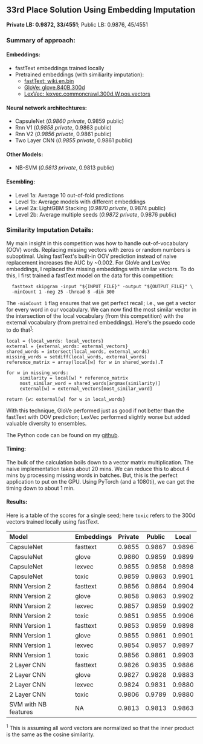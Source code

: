 ## 33rd Place Solution Using Embedding Imputation


__Private LB: 0.9872, 33/4551__; Public LB: 0.9876, 45/4551

### Summary of approach:

#### Embeddings: 
   - fastText embeddings trained locally
   - Pretrained embeddings (with similiarity imputation): 
      * [fastText: wiki.en.bin](https://fasttext.cc/docs/en/english-vectors.html)
      * [GloVe: glove.840B.300d](https://nlp.stanford.edu/projects/glove/) 
      * [LexVec: lexvec.commoncrawl.300d.W.pos.vectors](https://github.com/alexandres/lexvec)

#### Neural network architechtures: 
   - CapsuleNet (_0.9860 private_,	0.9859 public)
   - Rnn V1 (_0.9858 private_,	0.9863 public)
   - Rnn V2 (_0.9856 private_,	0.9861 public)
   - Two Layer CNN (_0.9855 private_,	0.9861 public)
   
#### Other Models: 
   - NB-SVM (_0.9813 private_, 0.9813 public)

#### Esembling: 
   - Level 1a: Average 10 out-of-fold predictions
   - Level 1b: Average models with different embeddings
   - Level 2a: LightGBM Stacking (_0.9870 private_, 0.9874 public)
   - Level 2b: Average multiple seeds (_0.9872 private_, 0.9876 public)
   
### Similarity Imputation Details:


My main insight in this competition was how to handle out-of-vocabulary (OOV) words.  Replacing missing vectors with zeros or random numbers is suboptimal.  Using fastText's built-in OOV prediction instead of naive replacement increases the AUC by ~0.002.  For GloVe and LexVec embeddings, I replaced the missing embeddings with similar vectors. To do this, I first trained a fastText model on the data for this competition:
```
  fasttext skipgram -input "${INPUT_FILE}" -output "${OUTPUT_FILE}" \
  -minCount 1 -neg 25 -thread 8 -dim 300
```
The `-minCount 1` flag ensures that we get perfect recall; i.e., we get a vector for every word in our vocabulary.  We can now find the most similar vector in the intersection of the local vocabulary (from this competition) with the external vocabulary (from pretrained embeddings).  Here's the psuedo code to do that<sup>[1](#footnote1)</sup>:
```
local = {local_words: local_vectors}
external = {external_words: external_vectors}
shared_words = intersect(local_words, external_words)
missing_words = setdiff(local_words, external_words)
reference_matrix = array(local[w] for w in shared_words).T

for w in missing_words:
     similarity = local[w] * reference_matrix
     most_similar_word = shared_words[argmax(similarity)]
     external[w] = external_vectors[most_similar_word]

return {w: external[w] for w in local_words}
```
With this technique, GloVe performed just as good if not better than the fastText with OOV prediction; LexVec performed slightly worse but added valuable diversity to ensembles. 

The Python code can be found on my [github](https://github.com/mattmotoki/toxic-comment-classification). 

#### Timing:
The bulk of the calculation boils down to a vector matrix multiplication.  The naive implementation takes about 20 mins. 
We can reduce this to about 4 mins by processing missing words in batches.  But, this is the perfect application to put on the GPU. Using PyTorch (and a 1080ti), we can get the timing down to about 1 min. 

#### Results:
Here is a table of the scores for a single seed; here `toxic` refers to the 300d vectors trained locally using fastText. 

| Model	| Embeddings | Private | Public | Local |
|:------ |:---------- | ------- | ------ | ----- |
| CapsuleNet	| fasttext	| 0.9855	| 0.9867	| 0.9896|
| CapsuleNet	| glove	| 0.9860 	| 0.9859	| 0.9899|
| CapsuleNet	| lexvec	| 0.9855	| 0.9858	| 0.9898|
| CapsuleNet	| toxic	| 0.9859	| 0.9863	| 0.9901|
| RNN Version 2	| fasttext	| 0.9856	| 0.9864	| 0.9904|
| RNN Version 2	| glove	| 0.9858 	| 0.9863	| 0.9902|
| RNN Version 2	| lexvec	| 0.9857	| 0.9859	| 0.9902|
| RNN Version 2	| toxic	| 0.9851	| 0.9855	| 0.9906|
| RNN Version 1	| fasttext	| 0.9853	| 0.9859	| 0.9898|
| RNN Version 1	| glove	| 0.9855	| 0.9861	| 0.9901|
| RNN Version 1	| lexvec	| 0.9854	| 0.9857	| 0.9897|
| RNN Version 1	| toxic	| 0.9856 | 0.9861	| 0.9903|
| 2 Layer CNN	| fasttext	| 0.9826	| 0.9835	| 0.9886|
| 2 Layer CNN	| glove 	| 0.9827	| 0.9828	| 0.9883|
| 2 Layer CNN	| lexvec	| 0.9824	| 0.9831	| 0.9880|
| 2 Layer CNN	| toxic	| 0.9806	| 0.9789	| 0.9880|
| SVM with NB features	| NA	| 0.9813	| 0.9813	| 0.9863|

<a name="footnote1"><sup>1</sup></a> This is assuming all word vectors are normalized so that the inner product is the same as the cosine similarity.  
